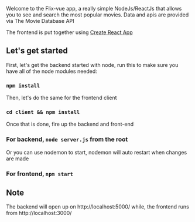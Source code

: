 Welcome to the Flix-vue app, a really simple NodeJs/ReactJs that allows you to see and search the most popular movies.
Data and apis are provided via The Movie Database API

The frontend is put together using [Create React App](https://github.com/facebook/create-react-app)

## Let's get started

First, let's get the backend started with node, run this to make sure you have all of the node modules needed:
### `npm install` 

Then, let's do the same for the frontend client
### `cd client && npm install`

Once that is done, fire up the backend and front-end
### For backend, `node server.js` from the root

Or you can use nodemon to start, nodemon will auto restart when changes are made

### For frontend, `npm start`

## Note
The backend will open up on http://localhost:5000/
while, the frontend runs from http://localhost:3000/
